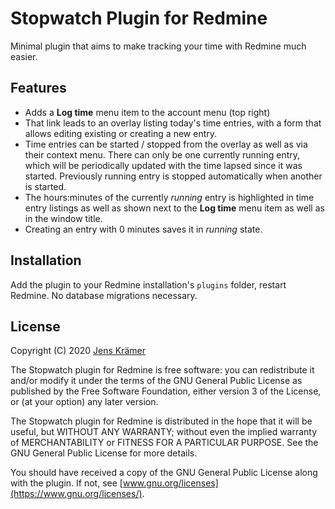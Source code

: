 # Stopwatch Plugin for Redmine

Minimal plugin that aims to make tracking your time with Redmine much easier.

## Features

- Adds a **Log time** menu item to the account menu (top right)
- That link leads to an overlay listing today's time entries, with a form that
  allows editing existing or creating a new entry.
- Time entries can be started / stopped from the overlay as well as via their
  context menu. There can only be one currently running entry, which will be
  periodically updated with the time lapsed since it was started. Previously
  running entry is stopped automatically when another is started.
- The hours:minutes of the currently *running* entry is highlighted in time
  entry listings as well as shown next to the **Log time** menu item as well as
  in the window title.
- Creating an entry with 0 minutes saves it in *running* state.

## Installation

Add the plugin to your Redmine installation's `plugins` folder, restart
Redmine. No database migrations necessary.


## License

Copyright (C) 2020 [Jens Krämer](https://jkraemer.net)

The Stopwatch plugin for Redmine is free software: you can redistribute
it and/or modify it under the terms of the GNU General Public License as
published by the Free Software Foundation, either version 3 of the License, or
(at your option) any later version.

The Stopwatch plugin for Redmine is distributed in the hope that it
will be useful, but WITHOUT ANY WARRANTY; without even the implied warranty of
MERCHANTABILITY or FITNESS FOR A PARTICULAR PURPOSE.  See the GNU General
Public License for more details.

You should have received a copy of the GNU General Public License along with
the plugin. If not, see [www.gnu.org/licenses](https://www.gnu.org/licenses/).

